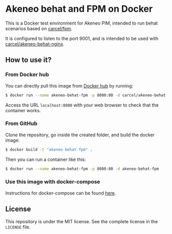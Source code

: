 # Akeneo behat and FPM on Docker

This is a Docker test environment for Akeneo PIM, intended to run behat scenarios based on [carcel/fpm](https://hub.docker.com/r/carcel/fpm).

It is configured to listen to the port 9001, and is intended to be used with [carcel/akeneo-behat-nginx](https://hub.docker.com/r/carcel/akeneo-behat-nginx).

## How to use it?

### From Docker hub

You can directly pull this image from [Docker hub](https://hub.docker.com/r/carcel/akeneo-behat-fpm/) by running:

```bash
$ docker run --name akeneo-behat-fpm -p 8080:80 -d carcel/akeneo-behat-fpm:php-5.6
```

Access the URL `localhost:8080` with your web browser to check that the container works.

### From GitHub

Clone the repository, go inside the created folder, and build the docker image:

```bash
$ docker build -t "akeneo-behat-fpm" .
```

Then you can run a container like this:

```bash
$ docker run --name akeneo-behat-fpm -p 8080:80 -d akeneo-behat-fpm
```

### Use this image with docker-compose

Instructions for docker-compose can be found [here](https://github.com/damien-carcel/Dockerfiles/COMPOSE.md).

## License

This repository is under the MIT license. See the complete license in the `LICENSE` file.
